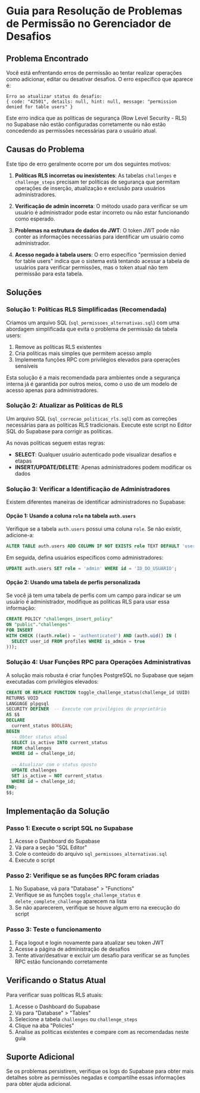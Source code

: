 # Guia para Resolução de Problemas de Permissão no Gerenciador de Desafios

## Problema Encontrado

Você está enfrentando erros de permissão ao tentar realizar operações como adicionar, editar ou desativar desafios. O erro específico que aparece é:

```
Erro ao atualizar status do desafio: 
{ code: "42501", details: null, hint: null, message: "permission denied for table users" }
```

Este erro indica que as políticas de segurança (Row Level Security - RLS) no Supabase não estão configuradas corretamente ou não estão concedendo as permissões necessárias para o usuário atual.

## Causas do Problema

Este tipo de erro geralmente ocorre por um dos seguintes motivos:

1. **Políticas RLS incorretas ou inexistentes**: As tabelas `challenges` e `challenge_steps` precisam ter políticas de segurança que permitam operações de inserção, atualização e exclusão para usuários administradores.

2. **Verificação de admin incorreta**: O método usado para verificar se um usuário é administrador pode estar incorreto ou não estar funcionando como esperado.

3. **Problemas na estrutura de dados do JWT**: O token JWT pode não conter as informações necessárias para identificar um usuário como administrador.

4. **Acesso negado à tabela users**: O erro específico "permission denied for table users" indica que o sistema está tentando acessar a tabela de usuários para verificar permissões, mas o token atual não tem permissão para esta tabela.

## Soluções

### Solução 1: Políticas RLS Simplificadas (Recomendada)

Criamos um arquivo SQL (`sql_permissoes_alternativas.sql`) com uma abordagem simplificada que evita o problema de permissão da tabela users:

1. Remove as políticas RLS existentes
2. Cria políticas mais simples que permitem acesso amplo
3. Implementa funções RPC com privilégios elevados para operações sensíveis

Esta solução é a mais recomendada para ambientes onde a segurança interna já é garantida por outros meios, como o uso de um modelo de acesso apenas para administradores.

### Solução 2: Atualizar as Políticas de RLS

Um arquivo SQL (`sql_correcao_politicas_rls.sql`) com as correções necessárias para as políticas RLS tradicionais. Execute este script no Editor SQL do Supabase para corrigir as políticas.

As novas políticas seguem estas regras:
- **SELECT**: Qualquer usuário autenticado pode visualizar desafios e etapas
- **INSERT/UPDATE/DELETE**: Apenas administradores podem modificar os dados

### Solução 3: Verificar a Identificação de Administradores

Existem diferentes maneiras de identificar administradores no Supabase:

#### Opção 1: Usando a coluna `role` na tabela `auth.users`

Verifique se a tabela `auth.users` possui uma coluna `role`. Se não existir, adicione-a:

```sql
ALTER TABLE auth.users ADD COLUMN IF NOT EXISTS role TEXT DEFAULT 'user';
```

Em seguida, defina usuários específicos como administradores:

```sql
UPDATE auth.users SET role = 'admin' WHERE id = 'ID_DO_USUÁRIO';
```

#### Opção 2: Usando uma tabela de perfis personalizada

Se você já tem uma tabela de perfis com um campo para indicar se um usuário é administrador, modifique as políticas RLS para usar essa informação:

```sql
CREATE POLICY "challenges_insert_policy"
ON "public"."challenges"
FOR INSERT
WITH CHECK ((auth.role() = 'authenticated') AND (auth.uid() IN (
  SELECT user_id FROM profiles WHERE is_admin = true
)));
```

### Solução 4: Usar Funções RPC para Operações Administrativas

A solução mais robusta é criar funções PostgreSQL no Supabase que sejam executadas com privilégios elevados:

```sql
CREATE OR REPLACE FUNCTION toggle_challenge_status(challenge_id UUID)
RETURNS VOID
LANGUAGE plpgsql
SECURITY DEFINER  -- Execute com privilégios do proprietário
AS $$
DECLARE
  current_status BOOLEAN;
BEGIN
  -- Obter status atual
  SELECT is_active INTO current_status
  FROM challenges
  WHERE id = challenge_id;
  
  -- Atualizar com o status oposto
  UPDATE challenges
  SET is_active = NOT current_status
  WHERE id = challenge_id;
END;
$$;
```

## Implementação da Solução

### Passo 1: Execute o script SQL no Supabase

1. Acesse o Dashboard do Supabase
2. Vá para a seção "SQL Editor"
3. Cole o conteúdo do arquivo `sql_permissoes_alternativas.sql`
4. Execute o script

### Passo 2: Verifique se as funções RPC foram criadas

1. No Supabase, vá para "Database" > "Functions"
2. Verifique se as funções `toggle_challenge_status` e `delete_complete_challenge` aparecem na lista
3. Se não aparecerem, verifique se houve algum erro na execução do script

### Passo 3: Teste o funcionamento

1. Faça logout e login novamente para atualizar seu token JWT
2. Acesse a página de administração de desafios
3. Tente ativar/desativar e excluir um desafio para verificar se as funções RPC estão funcionando corretamente

## Verificando o Status Atual

Para verificar suas políticas RLS atuais:

1. Acesse o Dashboard do Supabase
2. Vá para "Database" > "Tables"
3. Selecione a tabela `challenges` ou `challenge_steps`
4. Clique na aba "Policies"
5. Analise as políticas existentes e compare com as recomendadas neste guia

## Suporte Adicional

Se os problemas persistirem, verifique os logs do Supabase para obter mais detalhes sobre as permissões negadas e compartilhe essas informações para obter ajuda adicional. 